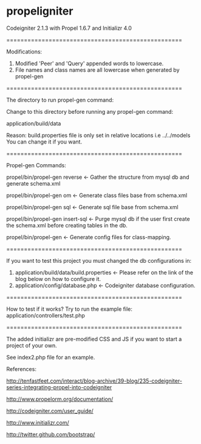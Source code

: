 propeligniter
=============

Codeigniter 2.1.3 with Propel 1.6.7 and Initializr 4.0

==================================================

Modifications:

1. Modified 'Peer' and 'Query' appended words to lowercase.
2. File names and class names are all lowercase when generated by propel-gen

==================================================

The directory to run propel-gen command:

Change to this directory before running any propel-gen command:

application/build/data

Reason: build.properties file is only set in relative locations i.e ../../models
You can change it if you want.

==================================================

Propel-gen Commands:

propel/bin/propel-gen reverse <- Gather the structure from mysql db and generate schema.xml

propel/bin/propel-gen om <- Generate class files base from schema.xml

propel/bin/propel-gen sql <- Generate sql file base from schema.xml

propel/bin/propel-gen insert-sql <- Purge mysql db if the user first create the schema.xml before creating tables in the db.

propel/bin/propel-gen <- Generate config files for class-mapping.

==================================================

If you want to test this project you must changed the db configurations in:

1. application/build/data/build.properties <- Please refer on the link of the blog below on how to configure it.
2. application/config/database.php <- Codeigniter database configuration.

==================================================

How to test if it works? Try to run the example file:
application/controllers/test.php

==================================================

The added initializr are pre-modified CSS and JS if you want to start a project of your own.

See index2.php file for an example.



References:

http://tenfastfeet.com/interact/blog-archive/39-blog/235-codeigniter-series-integrating-propel-into-codeigniter

http://www.propelorm.org/documentation/

http://codeigniter.com/user_guide/

http://www.initializr.com/

http://twitter.github.com/bootstrap/